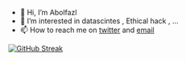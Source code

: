 - 👋 Hi, I’m Abolfazl
- 👀 I’m interested in datascintes , Ethical hack , ...
- 📫 How to reach me on [twitter](https://twitter.com/Abbasi0Abolfazl) and [email](a.abbasi5775@gmail.com)

<!---
Abbasi0Abolfazl/Abbasi0Abolfazl is a ✨ special ✨ repository because its `README.md` (this file) appears on your GitHub profile.
You can click the Preview link to take a look at your changes.
--->


[![GitHub Streak](http://github-readme-streak-stats.herokuapp.com?user=Abbasi0Abolfazl)](https://git.io/streak-stats)
